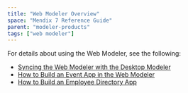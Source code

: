 ```yaml
---
title: "Web Modeler Overview"
space: "Mendix 7 Reference Guide"
parent: "modeler-products"
tags: ["web modeler"]
---
```


For details about using the Web Modeler, see the following:

* [Syncing the Web Modeler with the Desktop Modeler](desktop-webmodeler)
* [How to Build an Event App in the Web Modeler](/howto/tutorials/webmodeler-event-app)
* [How to Build an Employee Directory App](/howto/tutorials/build-an-employee-directory-app)
